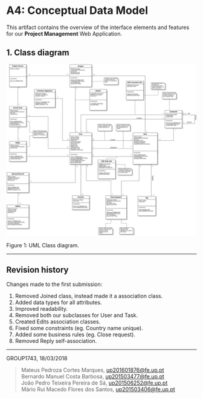 # A4: Conceptual Data Model

This artifact contains the overview of the interface elements and features for our **Project Management** Web Application.

## 1. Class diagram

<img src="images/UML.png" title="UML Class diagram">

Figure 1: UML Class diagram.

<!--
## 2. Additional Business Rules

> Business rules can be included in the UML diagram as UML notes or in a table in this section.

| Identifier | Name | Description |
| :----------:|:-------------:|:-----------|
| BR01 | Register | To register, user must fill a register form with full name, nickname, e-mail, birthday, gender and institution (not required). |

-->


***
 ## Revision history

Changes made to the first submission:
1. Removed Joined class, instead made it a association class.
2. Added data types for all attributes.
3. Improved readability.
4. Removed both our subclasses for User and Task.
5. Created Edits association classes.
6. Fixed some constraints (eg. Country name unique).
7. Added some business rules (eg. Close request).
8. Removed Reply self-association.

***

GROUP1743, 18/03/2018

> Mateus Pedroza Cortes Marques, up201601876@fe.up.pt   
> Bernardo Manuel Costa Barbosa, up201503477@fe.up.pt   
> João Pedro Teixeira Pereira de Sá, up201506252@fe.up.pt   
> Mário Rui Macedo Flores dos Santos, up201503406@fe.up.pt  

